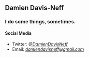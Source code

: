 ## Damien Davis-Neff ##

### I do some things, sometimes. ###

#### Social Media ####
- Twitter: [*@DamienDavisNeff*](https://www.twitter.com/DamienDavisNeff)<br>
- Email: *[damiendavisneff@gmail.com](mailto://damiendavisneff@gmail.com)*
